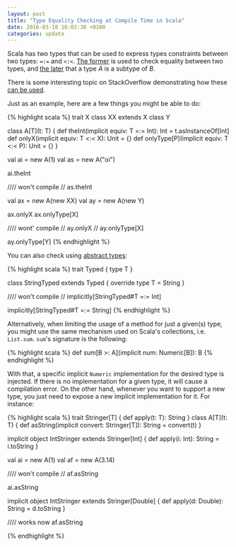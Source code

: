 ```yaml
---
layout: post
title: "Type Equality Checking at Compile Time in Scala"
date: 2016-03-18 16:02:38 +0100
categories: update
---
```

Scala has two types that can be used to express types constraints between two types: `=:=` and `<:<`.
[The former](http://www.scala-lang.org/api/rc2/scala/Predef$$$less$colon$less.html) is used to check
equality between two types, and [the later](http://www.scala-lang.org/api/rc2/scala/Predef$$$eq$colon$eq.html)
that a type *A* is a subtype of *B*.

There is some interesting topic on StackOverflow demonstrating how these [can be used](http://stackoverflow.com/questions/22714609/using-scala-implicitly-for-type-equality/22717040#22717040).

Just as an example, here are a few things you might be able to do:

{% highlight scala %}
trait X
class XX extends X
class Y

class A[T](t: T) {
  def theInt(implicit equiv: T =:= Int): Int = t.asInstanceOf[Int]
  def onlyX(implicit equiv: T <:< X): Unit = {}
  def onlyType[P](implicit equiv: T <:< P): Unit = {}
}


val ai = new A(1)
val as = new A("oi")

ai.theInt

//// won't compile
// as.theInt


val ax = new A(new XX)
val ay = new A(new Y)

ax.onlyX
ax.onlyType[X]

//// wont' compile
// ay.onlyX
// ay.onlyType[X]

ay.onlyType[Y]
{% endhighlight %}

You can also check using [abstract types](http://docs.scala-lang.org/tutorials/tour/abstract-types):

{% highlight scala %}
trait Typed {
  type T
}

class StringTyped extends Typed {
  override type T = String
}

//// won't compile
// implicitly[StringTyped#T =:= Int]

implicitly[StringTyped#T =:= String]
{% endhighlight %}

Alternatively, when limiting the usage of a method for just a given(s) type, you might use the same mechanism used on Scala's collections, i.e. `List.sum`. `sum`'s signature is the following:

{% highlight scala %}
def sum[B >: A](implicit num: Numeric[B]): B
{% endhighlight %}

With that, a specific implicit `Numeric` implementation for the desired type is injected. If there is no implementation for a given type, it will cause a compilation error. On the other hand, whenever you want to support a new type, you just need to expose a new implicit implementation for it. For instance:

{% highlight scala %}
trait Stringer[T] {
  def apply(t: T): String
}
class A[T](t: T) {
  def asString(implicit convert: Stringer[T]): String = convert(t)
}

implicit object IntStringer extends Stringer[Int] {
  def apply(i: Int): String = i.toString
}

val ai = new A(1)
val af = new A(3.14)

//// won't compile
// af.asString

ai.asString

implicit object IntStringer extends Stringer[Double] {
  def apply(d: Double): String = d.toString
}

//// works now
af.asString

{% endhighlight %}
